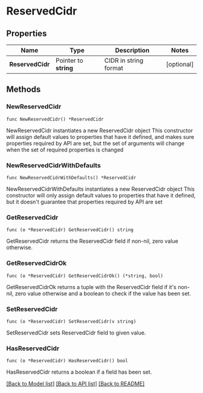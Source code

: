 # ReservedCidr

## Properties

Name | Type | Description | Notes
------------ | ------------- | ------------- | -------------
**ReservedCidr** | Pointer to **string** | CIDR in string format | [optional] 

## Methods

### NewReservedCidr

`func NewReservedCidr() *ReservedCidr`

NewReservedCidr instantiates a new ReservedCidr object
This constructor will assign default values to properties that have it defined,
and makes sure properties required by API are set, but the set of arguments
will change when the set of required properties is changed

### NewReservedCidrWithDefaults

`func NewReservedCidrWithDefaults() *ReservedCidr`

NewReservedCidrWithDefaults instantiates a new ReservedCidr object
This constructor will only assign default values to properties that have it defined,
but it doesn't guarantee that properties required by API are set

### GetReservedCidr

`func (o *ReservedCidr) GetReservedCidr() string`

GetReservedCidr returns the ReservedCidr field if non-nil, zero value otherwise.

### GetReservedCidrOk

`func (o *ReservedCidr) GetReservedCidrOk() (*string, bool)`

GetReservedCidrOk returns a tuple with the ReservedCidr field if it's non-nil, zero value otherwise
and a boolean to check if the value has been set.

### SetReservedCidr

`func (o *ReservedCidr) SetReservedCidr(v string)`

SetReservedCidr sets ReservedCidr field to given value.

### HasReservedCidr

`func (o *ReservedCidr) HasReservedCidr() bool`

HasReservedCidr returns a boolean if a field has been set.


[[Back to Model list]](../README.md#documentation-for-models) [[Back to API list]](../README.md#documentation-for-api-endpoints) [[Back to README]](../README.md)


